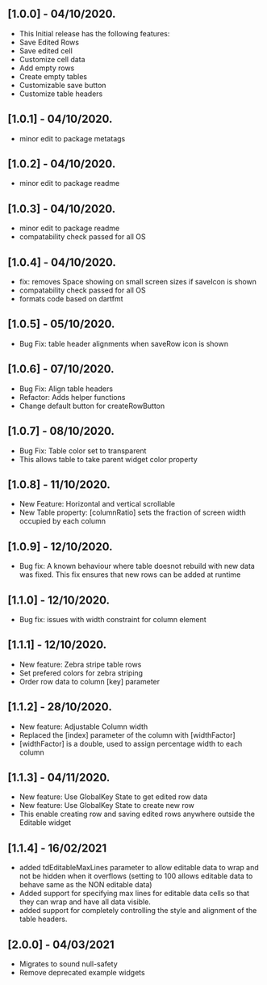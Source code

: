 ## [1.0.0] - 04/10/2020.

* This Initial release has the following features:
* Save Edited Rows
* Save edited cell 
* Customize cell data
* Add empty rows
* Create empty tables
* Customizable save button
* Customize table headers

## [1.0.1] - 04/10/2020.

* minor edit to package metatags

## [1.0.2] - 04/10/2020.

* minor edit to package readme

## [1.0.3] - 04/10/2020.

* minor edit to package readme
* compatability check passed for all OS

## [1.0.4] - 04/10/2020.

* fix: removes Space showing on small screen sizes if saveIcon is shown
* compatability check passed for all OS
* formats code based on dartfmt

## [1.0.5] - 05/10/2020.

* Bug Fix: table header alignments when saveRow icon is shown

## [1.0.6] - 07/10/2020.

* Bug Fix: Align table headers
* Refactor: Adds helper functions
* Change default button for createRowButton

## [1.0.7] - 08/10/2020.

* Bug Fix: Table color set to transparent
* This allows table to take parent widget color property

## [1.0.8] - 11/10/2020.

* New Feature: Horizontal and vertical scrollable
* New Table property: [columnRatio] sets the fraction of screen width occupied by each column

## [1.0.9] - 12/10/2020.

* Bug fix: A known behaviour where table doesnot rebuild with new data was fixed. This fix ensures that new rows can be added at runtime

## [1.1.0] - 12/10/2020.

* Bug fix: issues with width constraint for column element

## [1.1.1] - 12/10/2020.

* New feature: Zebra stripe table rows
* Set prefered colors for zebra striping
* Order row data to column [key] parameter 

## [1.1.2] - 28/10/2020.

* New feature: Adjustable Column width
* Replaced the [index] parameter of the column with [widthFactor]
* [widthFactor] is a double, used to assign percentage width to each column

## [1.1.3] - 04/11/2020.

* New feature: Use GlobalKey State to get edited row data
* New feature: Use GlobalKey State to create new row
* This enable creating row and saving edited rows anywhere outside the Editable widget

## [1.1.4] - 16/02/2021

* added tdEditableMaxLines parameter to allow editable data to wrap and not be hidden when it overflows (setting to 100 allows editable data to behave same as the NON editable data)
* Added support for specifying max lines for editable data cells so that they can wrap and have all data visible.
* added support for completely controlling the style and alignment of the table headers.

## [2.0.0] - 04/03/2021

* Migrates to sound null-safety
* Remove deprecated example widgets